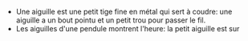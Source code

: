 - Une aiguille est une petit tige fine en métal qui sert à coudre: une aiguille a un bout pointu et un petit trou pour passer le fil.
- Les aiguilles d'une pendule montrent l'heure: la petit aiguille est sur
